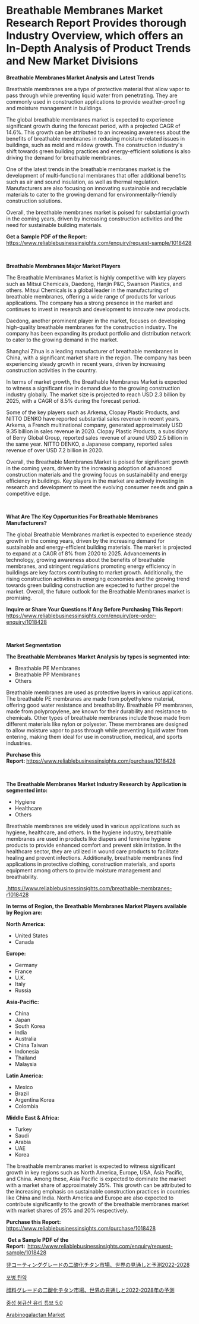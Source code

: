<p><h1>Breathable Membranes Market Research Report Provides thorough Industry Overview, which offers an In-Depth Analysis of Product Trends and New Market Divisions</h1></p><p><strong>Breathable Membranes Market Analysis and Latest Trends</strong></p>
<p><p>Breathable membranes are a type of protective material that allow vapor to pass through while preventing liquid water from penetrating. They are commonly used in construction applications to provide weather-proofing and moisture management in buildings.</p><p>The global breathable membranes market is expected to experience significant growth during the forecast period, with a projected CAGR of 14.6%. This growth can be attributed to an increasing awareness about the benefits of breathable membranes in reducing moisture-related issues in buildings, such as mold and mildew growth. The construction industry's shift towards green building practices and energy-efficient solutions is also driving the demand for breathable membranes.</p><p>One of the latest trends in the breathable membranes market is the development of multi-functional membranes that offer additional benefits such as air and sound insulation, as well as thermal regulation. Manufacturers are also focusing on innovating sustainable and recyclable materials to cater to the growing demand for environmentally-friendly construction solutions.</p><p>Overall, the breathable membranes market is poised for substantial growth in the coming years, driven by increasing construction activities and the need for sustainable building materials.</p></p>
<p><strong>Get a Sample PDF of the Report:&nbsp;</strong> <a href="https://www.reliablebusinessinsights.com/enquiry/request-sample/1018428">https://www.reliablebusinessinsights.com/enquiry/request-sample/1018428</a></p>
<p>&nbsp;</p>
<p><strong>Breathable Membranes Major Market Players</strong></p>
<p><p>The Breathable Membranes Market is highly competitive with key players such as Mitsui Chemicals, Daedong, Hanjin P&C, Swanson Plastics, and others. Mitsui Chemicals is a global leader in the manufacturing of breathable membranes, offering a wide range of products for various applications. The company has a strong presence in the market and continues to invest in research and development to innovate new products.</p><p>Daedong, another prominent player in the market, focuses on developing high-quality breathable membranes for the construction industry. The company has been expanding its product portfolio and distribution network to cater to the growing demand in the market.</p><p>Shanghai Zihua is a leading manufacturer of breathable membranes in China, with a significant market share in the region. The company has been experiencing steady growth in recent years, driven by increasing construction activities in the country.</p><p>In terms of market growth, the Breathable Membranes Market is expected to witness a significant rise in demand due to the growing construction industry globally. The market size is projected to reach USD 2.3 billion by 2025, with a CAGR of 8.5% during the forecast period.</p><p>Some of the key players such as Arkema, Clopay Plastic Products, and NITTO DENKO have reported substantial sales revenue in recent years. Arkema, a French multinational company, generated approximately USD 9.35 billion in sales revenue in 2020. Clopay Plastic Products, a subsidiary of Berry Global Group, reported sales revenue of around USD 2.5 billion in the same year. NITTO DENKO, a Japanese company, reported sales revenue of over USD 7.2 billion in 2020.</p><p>Overall, the Breathable Membranes Market is poised for significant growth in the coming years, driven by the increasing adoption of advanced construction materials and the growing focus on sustainability and energy efficiency in buildings. Key players in the market are actively investing in research and development to meet the evolving consumer needs and gain a competitive edge.</p></p>
<p>&nbsp;</p>
<p><strong>What Are The Key Opportunities For Breathable Membranes Manufacturers?</strong></p>
<p><p>The global Breathable Membranes market is expected to experience steady growth in the coming years, driven by the increasing demand for sustainable and energy-efficient building materials. The market is projected to expand at a CAGR of 8% from 2020 to 2025. Advancements in technology, growing awareness about the benefits of breathable membranes, and stringent regulations promoting energy efficiency in buildings are key factors contributing to market growth. Additionally, the rising construction activities in emerging economies and the growing trend towards green building construction are expected to further propel the market. Overall, the future outlook for the Breathable Membranes market is promising.</p></p>
<p><strong>Inquire or Share Your Questions If Any Before Purchasing This Report:</strong> <a href="https://www.reliablebusinessinsights.com/enquiry/pre-order-enquiry/1018428">https://www.reliablebusinessinsights.com/enquiry/pre-order-enquiry/1018428</a></p>
<p>&nbsp;</p>
<p><strong>Market Segmentation</strong></p>
<p><strong>The Breathable Membranes Market Analysis by types is segmented into:</strong></p>
<p><ul><li>Breathable PE Membranes</li><li>Breathable PP Membranes</li><li>Others</li></ul></p>
<p><p>Breathable membranes are used as protective layers in various applications. The breathable PE membranes are made from polyethylene material, offering good water resistance and breathability. Breathable PP membranes, made from polypropylene, are known for their durability and resistance to chemicals. Other types of breathable membranes include those made from different materials like nylon or polyester. These membranes are designed to allow moisture vapor to pass through while preventing liquid water from entering, making them ideal for use in construction, medical, and sports industries.</p></p>
<p><strong>Purchase this Report:&nbsp;</strong><a href="https://www.reliablebusinessinsights.com/purchase/1018428">https://www.reliablebusinessinsights.com/purchase/1018428</a></p>
<p>&nbsp;</p>
<p><strong>The Breathable Membranes Market Industry Research by Application is segmented into:</strong></p>
<p><ul><li>Hygiene</li><li>Healthcare</li><li>Others</li></ul></p>
<p><p>Breathable membranes are widely used in various applications such as hygiene, healthcare, and others. In the hygiene industry, breathable membranes are used in products like diapers and feminine hygiene products to provide enhanced comfort and prevent skin irritation. In the healthcare sector, they are utilized in wound care products to facilitate healing and prevent infections. Additionally, breathable membranes find applications in protective clothing, construction materials, and sports equipment among others to provide moisture management and breathability.</p></p>
<p><a href="https://www.reliablebusinessinsights.com/breathable-membranes-r1018428">&nbsp;https://www.reliablebusinessinsights.com/breathable-membranes-r1018428</a></p>
<p><strong>In terms of Region, the Breathable Membranes Market Players available by Region are:</strong></p>
<p>
    <p> <strong> North America: </strong>
        <ul>
            <li>United States</li>
            <li>Canada</li>
        </ul>
        </p> 
    <p> <strong> Europe: </strong>
        <ul>
            <li>Germany</li>
            <li>France</li>
            <li>U.K.</li>
            <li>Italy</li>
            <li>Russia</li>
        </ul>
        </p> 
    <p> <strong> Asia-Pacific: </strong>
        <ul>
            <li>China</li>
            <li>Japan</li>
            <li>South Korea</li>
            <li>India</li>
            <li>Australia</li>
            <li>China Taiwan</li>
            <li>Indonesia</li>
            <li>Thailand</li>
            <li>Malaysia</li>
        </ul>
        </p> 
    <p> <strong> Latin America: </strong>
        <ul>
            <li>Mexico</li>
            <li>Brazil</li>
            <li>Argentina Korea</li>
            <li>Colombia</li>
        </ul>
        </p> 
    <p> <strong> Middle East & Africa: </strong>
        <ul>
            <li>Turkey</li>
            <li>Saudi</li>
            <li>Arabia</li>
            <li>UAE</li>
            <li>Korea</li>
        </ul>
    </p>
    </p>
<p><p>The breathable membranes market is expected to witness significant growth in key regions such as North America, Europe, USA, Asia Pacific, and China. Among these, Asia Pacific is expected to dominate the market with a market share of approximately 35%. This growth can be attributed to the increasing emphasis on sustainable construction practices in countries like China and India. North America and Europe are also expected to contribute significantly to the growth of the breathable membranes market with market shares of 25% and 20% respectively.</p></p>
<p><strong>Purchase this Report: </strong><a href="https://www.reliablebusinessinsights.com/purchase/1018428">https://www.reliablebusinessinsights.com/purchase/1018428</a></p>
<p>&nbsp;<strong>Get a Sample PDF of the Report:&nbsp;&nbsp;</strong><a href="https://www.reliablebusinessinsights.com/enquiry/request-sample/1018428">https://www.reliablebusinessinsights.com/enquiry/request-sample/1018428</a></p>
<p><strong></strong></p>
<p><p><a href="https://medium.com/@freedayundt2023/2024%E5%B9%B4%E3%81%8B%E3%82%892031%E5%B9%B4%E3%81%AE%E6%9C%9F%E9%96%93%E3%81%AB%E4%BA%88%E6%B8%AC%E3%81%95%E3%82%8C%E3%82%8B-%E3%81%AE%E6%80%A5%E9%80%9F%E3%81%AA%E6%88%90%E9%95%B7%E3%82%92%E6%8C%81%E3%81%A4-%E3%82%B0%E3%83%AD%E3%83%BC%E3%83%90%E3%83%AB%E3%83%8E%E3%83%B3%E3%82%B3%E3%83%BC%E3%83%86%E3%82%A3%E3%83%B3%E3%82%B0%E3%82%B0%E3%83%AC%E3%83%BC%E3%83%89%E3%83%81%E3%82%BF%E3%83%B3%E3%82%B8%E3%82%AA%E3%82%AD%E3%82%B5%E3%82%A4%E3%83%89%E5%B8%82%E5%A0%B4%E3%81%AE%E8%A9%B3%E7%B4%B0%E3%81%AA%E5%88%86%E6%9E%90-%E3%82%B0%E3%83%AD%E3%83%BC%E3%83%90%E3%83%AB%E5%B1%95%E6%9C%9B%E3%81%A82022%E5%B9%B4-2028%E5%B9%B4%E3%81%AE%E4%BA%88%E6%B8%AC%E3%83%9E%E3%83%BC%E3%82%B1%E3%83%83%E3%83%88%E7%AF%84%E5%9B%B2-6340fbb51c0a">非コーティンググレードの二酸化チタン市場、世界の見通しと予測2022-2028</a></p><p><a href="https://medium.com/@conormarvin1936/%ED%8F%AC%EB%B3%91-%ED%83%84%EC%95%BD-%EC%8B%9C%EC%9E%A5-%EA%B7%9C%EB%AA%A8-%EC%A0%90%EC%9C%A0%EC%9C%A8-%EB%B0%8F-%ED%8A%B8%EB%A0%8C%EB%93%9C-%EB%B6%84%EC%84%9D-%EB%B3%B4%EA%B3%A0%EC%84%9C-%EC%B5%9C%EC%A2%85-%EC%82%AC%EC%9A%A9%EC%B2%98-%ED%8C%8C%EC%9D%B4%ED%8C%85-%EB%82%B4%EC%85%94%EB%84%90-%EB%94%94%ED%8E%9C%EC%8A%A4-%EC%9B%90%EC%9E%90%EC%9E%AC%EB%B3%84-%EA%B7%B8%EB%A6%AC%EA%B3%A0-2031%EB%85%84%EA%B9%8C%EC%A7%80%EC%9D%98-%EC%98%88%EC%B8%A1%EC%97%90-%EA%B4%80%ED%95%9C-50353b7f377d">포병 탄약</a></p><p><a href="https://medium.com/@freedayundt2023/%E9%A1%94%E6%96%99%E3%82%B0%E3%83%AC%E3%83%BC%E3%83%89%E4%BA%8C%E9%85%B8%E5%8C%96%E3%83%81%E3%82%BF%E3%83%B3%E5%B8%82%E5%A0%B4-%E3%82%B0%E3%83%AD%E3%83%BC%E3%83%90%E3%83%AB%E5%B1%95%E6%9C%9B%E3%81%A82022%E5%B9%B4%E3%81%8B%E3%82%892028%E5%B9%B4%E3%81%AE%E4%BA%88%E6%B8%AC-2024%E5%B9%B4%E3%81%8B%E3%82%892031%E5%B9%B4%E3%81%BE%E3%81%A7%E3%81%AE%E6%96%B0%E8%88%88%E3%83%88%E3%83%AC%E3%83%B3%E3%83%89%E3%81%8A%E3%82%88%E3%81%B3%E5%B0%86%E6%9D%A5%E3%81%AE%E5%B1%95%E6%9C%9B%E5%B8%82%E5%A0%B4-ea09f64509f5">顔料グレードの二酸化チタン市場、世界の見通しと2022-2028年の予測</a></p><p><a href="https://medium.com/@conormarvin1936/%EA%B8%80%EB%A1%9C%EB%B2%8C-%EC%A4%91%EB%A6%BD-boro%EC%8B%A4%EB%A6%AC%EC%BD%98-%EC%9C%A0%EB%A6%AC-%EA%B4%80-%EC%8B%9C%EC%9E%A5-%EA%B7%9C%EB%AA%A8-%EB%B0%8F-%EC%A0%90%EC%9C%A0%EC%9C%A8-%EB%B6%84%EC%84%9D-%EC%A0%9C%ED%92%88-%EC%9C%A0%ED%98%95%EB%B3%84-%EC%A0%81%EC%9A%A9%EB%B3%84-%EC%A7%80%EC%97%AD%EB%B3%84-%EC%98%88%EC%B8%A1-2024-2031-8dbe54dece4c">중성 붕규산 유리 튜브 5.0</a></p><p><a href="https://github.com/HenrietteMills1/Market-Research-Report-List-1/blob/main/arabinogalactan-market.md">Arabinogalactan Market</a></p></p>